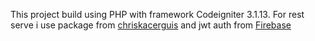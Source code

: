 This project build using PHP with framework Codeigniter 3.1.13. For rest serve i use package from [chriskacerguis](https://github.com/chriskacerguis/codeigniter-restserver)
and jwt auth from [Firebase](https://github.com/firebase/php-jwt)

